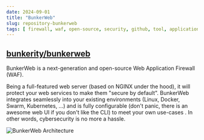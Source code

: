```yaml
---
date: 2024-09-01
title: "BunkerWeb"
slug: repository-bunkerweb
tags: [ firewall, waf, open-source, security, github, tool, application ]
---
```




## [bunkerity/bunkerweb][1]

BunkerWeb is a next-generation and open-source Web Application Firewall (WAF).

Being a full-featured web server (based on NGINX under the hood), it will protect your web services to make them "secure by default". BunkerWeb integrates seamlessly into your existing environments (Linux, Docker, Swarm, Kubernetes, …) and is fully configurable (don't panic, there is an awesome web UI if you don't like the CLI) to meet your own use-cases . In other words, cybersecurity is no more a hassle.

![BunkerWeb Architecture][2]

  [1]: https://github.com/bunkerity/bunkerweb
  [2]: https://github.com/bunkerity/bunkerweb/raw/v1.5.9/docs/assets/img/intro-overview.svg
